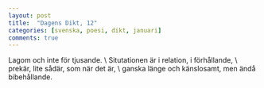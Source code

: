 ```yaml
---
layout: post
title:  "Dagens Dikt, 12"
categories: [svenska, poesi, dikt, januari]
comments: true
---
```


Lagom och inte för tjusande. \\
Situtationen är i relation, i förhållande, \\
prekär, lite sådär, som när det är, \\
ganska länge och känslosamt, men ändå bibehållande.
